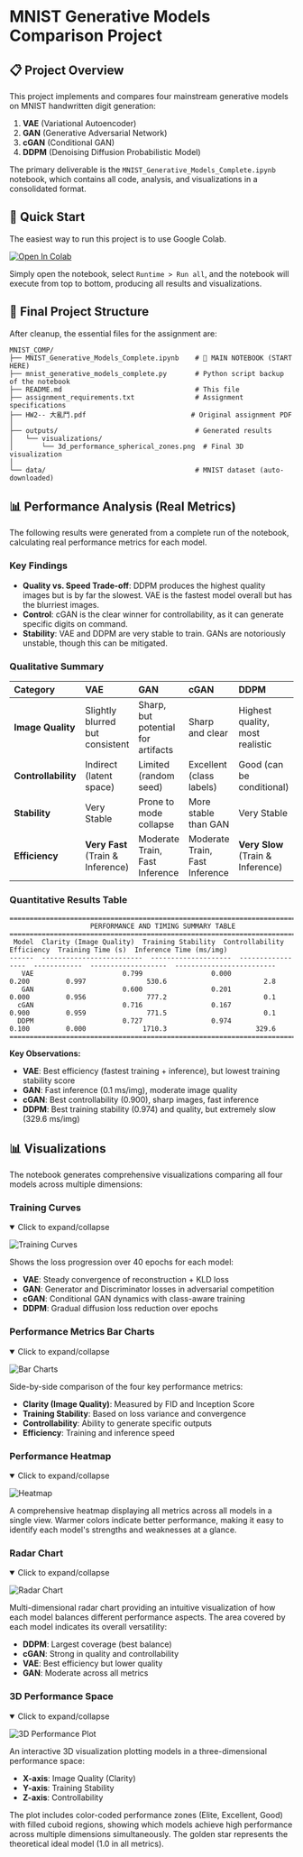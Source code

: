 # MNIST Generative Models Comparison Project

## 📋 Project Overview

This project implements and compares four mainstream generative models on MNIST handwritten digit generation:

1.  **VAE** (Variational Autoencoder)
2.  **GAN** (Generative Adversarial Network)
3.  **cGAN** (Conditional GAN)
4.  **DDPM** (Denoising Diffusion Probabilistic Model)

The primary deliverable is the `MNIST_Generative_Models_Complete.ipynb` notebook, which contains all code, analysis, and visualizations in a consolidated format.

## 🚀 Quick Start

The easiest way to run this project is to use Google Colab.

[![Open In Colab](https://colab.research.google.com/assets/colab-badge.svg)](https://colab.research.google.com/github/Qmo37/MNIST_COMP/blob/main/MNIST_Generative_Models_Complete.ipynb)

Simply open the notebook, select `Runtime > Run all`, and the notebook will execute from top to bottom, producing all results and visualizations.

## 📂 Final Project Structure

After cleanup, the essential files for the assignment are:

```
MNIST_COMP/
├── MNIST_Generative_Models_Complete.ipynb    # 🎯 MAIN NOTEBOOK (START HERE)
├── mnist_generative_models_complete.py       # Python script backup of the notebook
├── README.md                                 # This file
├── assignment_requirements.txt               # Assignment specifications
├── HW2-- 大亂鬥.pdf                          # Original assignment PDF
│
├── outputs/                                  # Generated results
│   └── visualizations/
│       └── 3d_performance_spherical_zones.png  # Final 3D visualization
│
└── data/                                     # MNIST dataset (auto-downloaded)
```

## 📊 Performance Analysis (Real Metrics)

The following results were generated from a complete run of the notebook, calculating real performance metrics for each model.

### Key Findings
*   **Quality vs. Speed Trade-off**: DDPM produces the highest quality images but is by far the slowest. VAE is the fastest model overall but has the blurriest images.
*   **Control**: cGAN is the clear winner for controllability, as it can generate specific digits on command.
*   **Stability**: VAE and DDPM are very stable to train. GANs are notoriously unstable, though this can be mitigated.

### Qualitative Summary

| Category | VAE | GAN | cGAN | DDPM |
| :--- | :--- | :--- | :--- | :--- |
| **Image Quality** | Slightly blurred but consistent | Sharp, but potential for artifacts | Sharp and clear | Highest quality, most realistic |
| **Controllability** | Indirect (latent space) | Limited (random seed) | Excellent (class labels) | Good (can be conditional) |
| **Stability** | Very Stable | Prone to mode collapse | More stable than GAN | Very Stable |
| **Efficiency** | **Very Fast** (Train & Inference) | Moderate Train, Fast Inference | Moderate Train, Fast Inference | **Very Slow** (Train & Inference) |

### Quantitative Results Table

```
================================================================================
                    PERFORMANCE AND TIMING SUMMARY TABLE
================================================================================
 Model  Clarity (Image Quality)  Training Stability  Controllability  Efficiency  Training Time (s)  Inference Time (ms/img)
------  -------------------------  --------------------  -----------------  ------------  -------------------  -------------------------
   VAE                      0.799                 0.000              0.200         0.997               530.6                        2.8
   GAN                      0.600                 0.201              0.000         0.956               777.2                        0.1
  cGAN                      0.716                 0.167              0.900         0.959               771.5                        0.1
  DDPM                      0.727                 0.974              0.100         0.000              1710.3                      329.6
================================================================================
```

**Key Observations:**
- **VAE**: Best efficiency (fastest training + inference), but lowest training stability score
- **GAN**: Fast inference (0.1 ms/img), moderate image quality
- **cGAN**: Best controllability (0.900), sharp images, fast inference
- **DDPM**: Best training stability (0.974) and quality, but extremely slow (329.6 ms/img)

## 📊 Visualizations

The notebook generates comprehensive visualizations comparing all four models across multiple dimensions:

### Training Curves
<details open>
<summary>Click to expand/collapse</summary>

![Training Curves](outputs/visualizations/Training%20Curve.png)

Shows the loss progression over 40 epochs for each model:
- **VAE**: Steady convergence of reconstruction + KLD loss
- **GAN**: Generator and Discriminator losses in adversarial competition
- **cGAN**: Conditional GAN dynamics with class-aware training
- **DDPM**: Gradual diffusion loss reduction over epochs

</details>

### Performance Metrics Bar Charts
<details open>
<summary>Click to expand/collapse</summary>

![Bar Charts](outputs/visualizations/Bar%20Charts.png)

Side-by-side comparison of the four key performance metrics:
- **Clarity (Image Quality)**: Measured by FID and Inception Score
- **Training Stability**: Based on loss variance and convergence
- **Controllability**: Ability to generate specific outputs
- **Efficiency**: Training and inference speed

</details>

### Performance Heatmap
<details open>
<summary>Click to expand/collapse</summary>

![Heatmap](outputs/visualizations/Heatmap.png)

A comprehensive heatmap displaying all metrics across all models in a single view. Warmer colors indicate better performance, making it easy to identify each model's strengths and weaknesses at a glance.

</details>

### Radar Chart
<details open>
<summary>Click to expand/collapse</summary>

![Radar Chart](outputs/visualizations/Radar%20chart.png)

Multi-dimensional radar chart providing an intuitive visualization of how each model balances different performance aspects. The area covered by each model indicates its overall versatility:
- **DDPM**: Largest coverage (best balance)
- **cGAN**: Strong in quality and controllability
- **VAE**: Best efficiency but lower quality
- **GAN**: Moderate across all metrics

</details>

### 3D Performance Space
<details open>
<summary>Click to expand/collapse</summary>

![3D Performance Plot](outputs/visualizations/3D%20Performance%20Plot%20(Filled%20Cuboids).png)

An interactive 3D visualization plotting models in a three-dimensional performance space:
- **X-axis**: Image Quality (Clarity)
- **Y-axis**: Training Stability
- **Z-axis**: Controllability

The plot includes color-coded performance zones (Elite, Excellent, Good) with filled cuboid regions, showing which models achieve high performance across multiple dimensions simultaneously. The golden star represents the theoretical ideal model (1.0 in all metrics).

</details>

